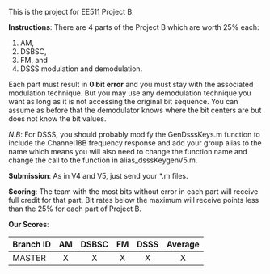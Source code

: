 This is the project for EE511 Project B.

**Instructions**: There are 4 parts of the Project B which are worth 25% each:
1. AM, 
2. DSBSC,
3. FM, and
4. DSSS modulation and demodulation. 

Each part must result in **0 bit error** and you must stay with the associated modulation technique. But you may use any demodulation technique you want as long as it is not accessing the original bit sequence. You can assume as before that the demodulator knows where the bit centers are but does not know the bit values. 

_N.B_: For DSSS, you should probably modify the GenDsssKeys.m function to include the Channel18B frequency response and add your group alias to the name which means you will also need to change the function name and change the call to the function in alias_dsssKeygenV5.m.

**Submission**: As in V4 and V5, just send your *.m files. 

**Scoring**: The team with the most bits without error in each part will receive full credit for that part. Bit rates below the maximum will receive points less than the 25% for each part of Project B. 

**Our Scores**:


| Branch ID    | AM             | DSBSC         | FM            | DSSS          | Average       |
| :---         |     :---:      |     :---:     |   :---:       |     :---:     |     :---:     |
| MASTER	   | X   	        | X  	        | X  	        | X  	        | X             |

